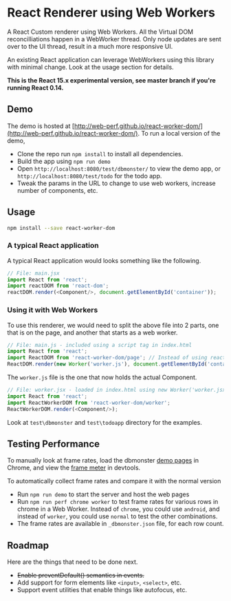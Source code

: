 # React Renderer using Web Workers

A React Custom renderer using Web Workers. All the Virtual DOM reconcilliations happen in a WebWorker thread. Only node updates are sent over to the UI thread, result in a much more responsive UI.  

An existing React application can leverage WebWorkers using this library with minimal change. Look at the usage section for details.

**This is the React 15.x experimental version, see master branch if you're running React 0.14.**

## Demo

The demo is hosted at [http://web-perf.github.io/react-worker-dom/](http://web-perf.github.io/react-worker-dom/). To run a local version of the demo,

- Clone the repo run `npm install` to install all dependencies.
- Build the app using `npm run demo`
- Open `http://localhost:8080/test/dbmonster/` to view the demo app, or `http://localhost:8080/test/todo` for the todo app.
- Tweak the params in the URL to change to use web workers, increase number of components, etc.

## Usage

```bash
npm install --save react-worker-dom
```

### A typical React application

A typical React application would looks something like the following.

```js
// File: main.jsx
import React from 'react';
import reactDOM from 'react-dom';
reactDOM.render(<Component/>, document.getElementById('container'));
```

### Using it with Web Workers

To use this renderer, we would need to split the above file into 2 parts, one that is on the page, and another that starts as a web worker.

```js
// File: main.js - included using a script tag in index.html
import React from 'react';
import ReactDOM from 'react-worker-dom/page'; // Instead of using react-dom
ReactDOM.render(new Worker('worker.js'), document.getElementById('container'));
```

The `worker.js` file is the one that now holds the actual Component.

```js
// File: worker.jsx - loaded in index.html using new Worker('worker.jsx') in the file script above;
import React from 'react';
import ReactWorkerDOM from 'react-worker-dom/worker';
ReactWorkerDOM.render(<Component/>);
```

Look at `test\dbmonster` and `test\todoapp` directory for the examples.

## Testing Performance

To manually look at frame rates, load the dbmonster [demo pages](http://web-perf.github.io/react-worker-dom/) in Chrome, and view the [frame meter](https://developer.chrome.com/devtools/docs/rendering-settings#show-fps%20meter) in devtools.

To automatically collect frame rates and compare it with the normal version
- Run `npm run demo` to start the server and host the web pages
- Run `npm run perf chrome worker` to test frame rates for various rows in chrome in a Web Worker. Instead of `chrome`, you could use `android`, and instead of `worker`, you could use `normal` to test the other combinations.
- The frame rates are available in `_dbmonster.json` file, for each row count.

## Roadmap
Here are the things that need to be done next.

- ~~Enable preventDefault() semantics in events.~~
- Add support for form elements like `<input>`, `<select>`, etc.
- Support event utilities that enable things like autofocus, etc. 
